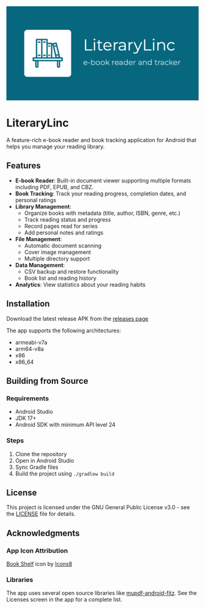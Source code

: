 <img title="" src="feature_graphic.png" alt="App Banner">

# LiteraryLinc

A feature-rich e-book reader and book tracking application for Android that helps you manage your reading library.

## Features

- **E-book Reader**: Built-in document viewer supporting multiple formats including PDF, EPUB, and CBZ.
- **Book Tracking**: Track your reading progress, completion dates, and personal ratings
- **Library Management**: 
  - Organize books with metadata (title, author, ISBN, genre, etc.)
  - Track reading status and progress
  - Record pages read for series
  - Add personal notes and ratings
- **File Management**:
  - Automatic document scanning
  - Cover image management
  - Multiple directory support
- **Data Management**:
  - CSV backup and restore functionality
  - Book list and reading history
- **Analytics**: View statistics about your reading habits

## Installation

Download the latest release APK from the [releases page](https://github.com/Enoch02/LiteraryLinc/releases)

The app supports the following architectures:

- armeabi-v7a
- arm64-v8a
- x86
- x86_64

## Building from Source

### Requirements

- Android Studio
- JDK 17+
- Android SDK with minimum API level 24

### Steps

1. Clone the repository
2. Open in Android Studio
3. Sync Gradle files
4. Build the project using `./gradlew build`

## License

This project is licensed under the GNU General Public License v3.0 - see the [LICENSE](LICENSE) file for details.

## Acknowledgments

### App Icon Attribution

<a href="https://icons8.com/icon/23662/book-shelf">Book Shelf</a> icon by <a href="https://icons8.com">Icons8</a>

### Libraries

The app uses several open source libraries like [mupdf-android-fitz](https://github.com/ArtifexSoftware/mupdf-android-fitz). See the Licenses screen in the app for a complete list. 
